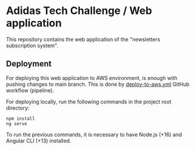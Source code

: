 # Adidas Tech Challenge / Web application

This repository contains the web application of the "newsletters subscription system".

## Deployment

For deploying this web application to AWS environment, is enough with pushing changes to main branch. This is done by [deploy-to-aws.yml](.github/workflows/deploy-to-aws.yml) GitHub workflow (pipeline).

For deploying locally, run the following commands in the project root directory:

```
npm install
ng serve
```

To run the previous commands, it is necessary to have Node.js (+16) and Angular CLI (+13) installed.
